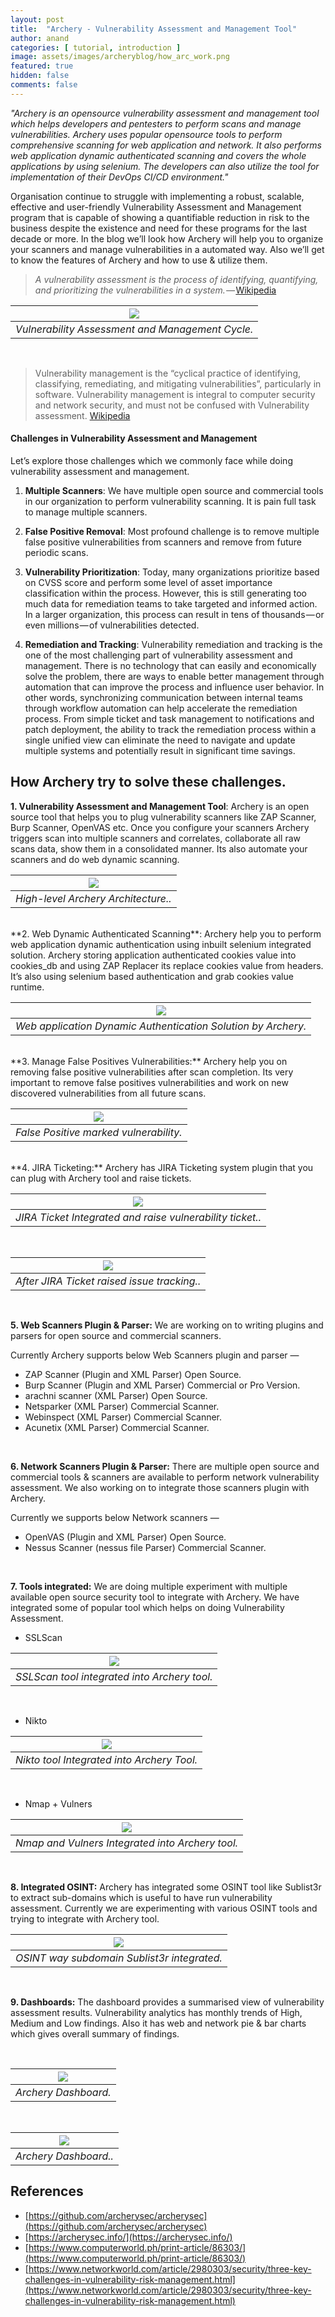 ```yaml
---
layout: post
title:  "Archery - Vulnerability Assessment and Management Tool"
author: anand
categories: [ tutorial, introduction ]
image: assets/images/archeryblog/how_arc_work.png
featured: true
hidden: false
comments: false
---
```


<em> "Archery is an opensource vulnerability assessment and management tool which helps developers and pentesters to perform scans and manage vulnerabilities. Archery uses popular opensource tools to perform comprehensive scanning for web application and network. It also performs web application dynamic authenticated scanning and covers the whole applications by using selenium. The developers can also utilize the tool for implementation of their DevOps CI/CD environment."
</em>


Organisation continue to struggle with implementing a robust, scalable, effective and user-friendly Vulnerability Assessment and Management program that is capable of showing a quantifiable reduction in risk to the business despite the existence and need for these programs for the last decade or more. In the blog we’ll look how Archery will help you to organize your scanners and manage vulnerabilities in a automated way. Also we’ll get to know the features of Archery and how to use & utilize them.

 <blockquote ><em>A vulnerability assessment is the process of identifying, quantifying, and prioritizing the vulnerabilities in a system. — </em><a href="https://en.wikipedia.org/wiki/Vulnerability_assessment" data-href="https://en.wikipedia.org/wiki/Vulnerability_assessment" target="_blank">Wikipedia</a>
 </blockquote>


| <img src="/assets/images/archeryblog/vuln_cycle.png">| 
|:--:| 
| *Vulnerability Assessment and Management Cycle.* |

<br>

<blockquote>Vulnerability management is the “cyclical practice of identifying, classifying, remediating, and mitigating vulnerabilities”, particularly in software. Vulnerability management is integral to computer security and network security, and must not be confused with Vulnerability assessment. <a href="https://en.wikipedia.org/wiki/Vulnerability_management" data-href="https://en.wikipedia.org/wiki/Vulnerability_management" class="markup--anchor markup--pullquote-anchor" rel="nofollow noopener" target="_blank">Wikipedia</a></blockquote>

#### Challenges in Vulnerability Assessment and Management

Let’s explore those challenges which we commonly face while doing vulnerability assessment and management.

1. **Multiple Scanners**: We have multiple open source and commercial tools in our organization to perform vulnerability scanning. It is pain full task to manage multiple scanners.

2. **False Positive Removal**: Most profound challenge is to remove multiple false positive vulnerabilities from scanners and remove from future periodic scans.

3. **Vulnerability Prioritization**: Today, many organizations prioritize based on CVSS score and perform some level of asset importance classification within the process. However, this is still generating too much data for remediation teams to take targeted and informed action. In a larger organization, this process can result in tens of thousands — or even millions — of vulnerabilities detected.

4. **Remediation and Tracking**: Vulnerability remediation and tracking is the one of the most challenging part of vulnerability assessment and management. There is no technology that can easily and economically solve the problem, there are ways to enable better management through automation that can improve the process and influence user behavior. In other words, synchronizing communication between internal teams through workflow automation can help accelerate the remediation process. From simple ticket and task management to notifications and patch deployment, the ability to track the remediation process within a single unified view can eliminate the need to navigate and update multiple systems and potentially result in significant time savings.

## How Archery try to solve these challenges.

**1. Vulnerability Assessment and Management Tool**: Archery is an open source tool that helps you to plug vulnerability scanners like ZAP Scanner, Burp Scanner, OpenVAS etc. Once you configure your scanners Archery triggers scan into multiple scanners and correlates, collaborate all raw scans data, show them in a consolidated manner. Its also automate your scanners and do web dynamic scanning.

| <img src="/assets/images/archeryblog/how_arc_work.png">| 
|:--:| 
| *High-level Archery Architecture..* |

<br>
**2. Web Dynamic Authenticated Scanning**: Archery help you to perform web application dynamic authentication using inbuilt selenium integrated solution. Archery storing application authenticated cookies value into cookies_db and using ZAP Replacer its replace cookies value from headers. It’s also using selenium based authentication and grab cookies value runtime.

| <img src="/assets/images/archeryblog/arcyery_dynacmi.png">| 
|:--:| 
| *Web application Dynamic Authentication Solution by Archery.* |

<br>
**3. Manage False Positives Vulnerabilities:** Archery help you on removing false positive vulnerabilities after scan completion. Its very important to remove false positives vulnerabilities and work on new discovered vulnerabilities from all future scans.

| <img src="/assets/images/archeryblog/false_positive.png">| 
|:--:| 
| *False Positive marked vulnerability.* |

<br>
**4. JIRA Ticketing:** Archery has JIRA Ticketing system plugin that you can plug with Archery tool and raise tickets. 

| <img src="/assets/images/archeryblog/jiraticket.png">| 
|:--:| 
| *JIRA Ticket Integrated and raise vulnerability ticket..* |

<br>

| <img src="/assets/images/archeryblog/jira2.png">| 
|:--:| 
| *After JIRA Ticket raised issue tracking..* |

<br>

**5. Web Scanners Plugin & Parser:** We are working on to writing plugins and parsers for open source and commercial scanners.

Currently Archery supports below Web Scanners plugin and parser —

- ZAP Scanner (Plugin and XML Parser) Open Source.
- Burp Scanner (Plugin and XML Parser) Commercial or Pro Version.
- arachni scanner (XML Parser) Open Source.
- Netsparker (XML Parser) Commercial Scanner.
- Webinspect (XML Parser) Commercial Scanner.
- Acunetix (XML Parser) Commercial Scanner.

<br>

**6. Network Scanners Plugin & Parser:** There are multiple open source and commercial tools & scanners are available to perform network vulnerability assessment. We also working on to integrate those scanners plugin with Archery.

Currently we supports below Network scanners —

- OpenVAS (Plugin and XML Parser) Open Source.
- Nessus Scanner (nessus file Parser) Commercial Scanner.

<br>

**7. Tools integrated:** We are doing multiple experiment with multiple available open source security tool to integrate with Archery. We have integrated some of popular tool which helps on doing Vulnerability Assessment.

- SSLScan

| <img src="/assets/images/archeryblog/archery_ssl.png">| 
|:--:| 
| *SSLScan tool integrated into Archery tool.* |

<br>

- Nikto

| <img src="/assets/images/archeryblog/nikto.png">| 
|:--:| 
| *Nikto tool Integrated into Archery Tool.* |

<br>

- Nmap + Vulners

| <img src="/assets/images/archeryblog/nmap_vulns.png">| 
|:--:| 
| *Nmap and Vulners Integrated into Archery tool.* |

<br>

**8. Integrated OSINT:** Archery has integrated some OSINT tool like Sublist3r to extract sub-domains which is useful to have run vulnerability assessment. Currently we are experimenting with various OSINT tools and trying to integrate with Archery tool.

| <img src="/assets/images/archeryblog/domainlist.png">| 
|:--:| 
| *OSINT way subdomain Sublist3r integrated.* |

<br>

**9. Dashboards:** The dashboard provides a summarised view of vulnerability assessment results. Vulnerability analytics has monthly trends of High, Medium and Low findings. Also it has web and network pie & bar charts which gives overall summary of findings.

<br>

| <img src="/assets/images/archeryblog/overall_dashboard.png">| 
|:--:| 
| *Archery Dashboard.* |

<br>

| <img src="/assets/images/archeryblog/pie&bar.png">| 
|:--:| 
| *Archery Dashboard..* |

## References

- [https://github.com/archerysec/archerysec](https://github.com/archerysec/archerysec)
- [https://archerysec.info/](https://archerysec.info/)
- [https://www.computerworld.ph/print-article/86303/](https://www.computerworld.ph/print-article/86303/)
- [https://www.networkworld.com/article/2980303/security/three-key-challenges-in-vulnerability-risk-management.html](https://www.networkworld.com/article/2980303/security/three-key-challenges-in-vulnerability-risk-management.html)


